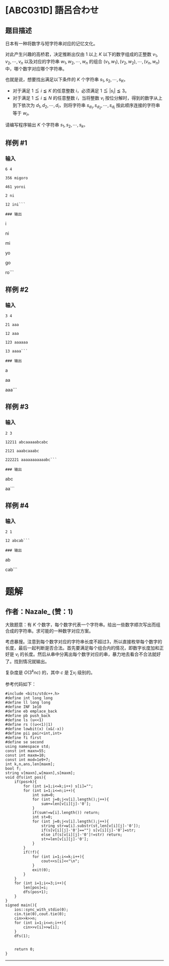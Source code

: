 # [ABC031D] 語呂合わせ

## 题目描述

日本有一种将数字与短字符串对应的记忆文化。

对此产生兴趣的高桥君，决定推断出仅由 $1$ 以上 $K$ 以下的数字组成的正整数 $v_1,v_2,\cdots,v_n$ 以及对应的字符串 $w_1,w_2,\cdots,w_n$ 的组合 $(v_1,w_1),(v_2,w_2),\cdots,(v_n,w_n)$ 中，哪个数字对应哪个字符串。

也就是说，想要找出满足以下条件的 $K$ 个字符串 $s_1,s_2,\cdots,s_K$。

- 对于满足 $1 \leqq i \leqq K$ 的任意整数 $i$，必须满足 $1 \leqq |s_i| \leqq 3$。
- 对于满足 $1 \leqq i \leqq N$ 的任意整数 $i$，当将整数 $v_i$ 按位分解时，得到的数字从上到下依次为 $d_1,d_2,\cdots,d_l$，则将字符串 $s_{d_1},s_{d_2},\cdots,s_{d_l}$ 按此顺序连接的字符串等于 $w_i$。

请编写程序输出 $K$ 个字符串 $s_1,s_2,\cdots,s_k$。

## 样例 #1

### 输入

```
6 4
356 migoro
461 yoroi
2 ni
12 ini```

### 输出

```
i
ni
mi
yo
go
ro```

## 样例 #2

### 输入

```
3 4
21 aaa
12 aaa
123 aaaaaa
13 aaaa```

### 输出

```
a
aa
aaa```

## 样例 #3

### 输入

```
2 3
12211 abcaaaaabcabc
2121 aaabcaaabc
222221 aaaaaaaaaaabc```

### 输出

```
abc
aa```

## 样例 #4

### 输入

```
2 1
12 abcab```

### 输出

```
ab
cab```

# 题解

## 作者：Nazale_ (赞：1)

大致题意：有 $K$ 个数字，每个数字代表一个字符串。给出一些数字顺次写出而组合成的字符串。求可能的一种数字对应方案。

考虑暴搜。注意到每个数字对应的字符串长度不超过3，所以直接枚举每个数字的长度，最后一起判断是否合法。首先要满足每个组合内的情况，即数字长度加和正好是 $v_i$ 的长度。然后从串中分离出每个数字对应的串，暴力地去看合不合法就好了。找到情况就输出。

复杂度是 $O(3^{k}nc)$ 的，其中 $c$ 是 $\sum{v_i}$ 级别的。

参考代码如下：


```
#include <bits/stdc++.h>
#define int long long
#define ll long long
#define INF 1e10
#define eb emplace_back
#define pb push_back
#define ls (u<<1)
#define rs ((u<<1)|1)
#define lowbit(x) (x&(-x))
#define pii pair<int,int> 
#define fi first
#define se second
using namespace std;
const int maxn=55;
const int maxm=10;
const int mod=1e9+7;
int k,n,ans,len[maxm];
bool f;
string v[maxn],w[maxn],s[maxm];
void dfs(int pos){
	if(pos>k){
		for (int i=1;i<=k;i++) s[i]="";
		for (int i=1;i<=n;i++){
			int sum=0;
			for (int j=0;j<v[i].length();j++){
				sum+=len[v[i][j]-'0']; 
			}
			if(sum!=w[i].length()) return;
			int st=0;
			for (int j=0;j<v[i].length();j++){
				string str=w[i].substr(st,len[v[i][j]-'0']);
				if(s[v[i][j]-'0']=="") s[v[i][j]-'0']=str;
				else if(s[v[i][j]-'0']!=str) return;
				st+=len[v[i][j]-'0'];
			}
		}
		if(!f){
			for (int i=1;i<=k;i++){
				cout<<s[i]<<"\n";
			}
			exit(0);
		}
	}
	for (int i=1;i<=3;i++){
		len[pos]=i;
		dfs(pos+1);
	}
}
signed main(){
	ios::sync_with_stdio(0);
	cin.tie(0),cout.tie(0);
	cin>>k>>n;
	for (int i=1;i<=n;i++){
		cin>>v[i]>>w[i];
	}
	dfs(1);
	
	
	return 0;
}
```

---

